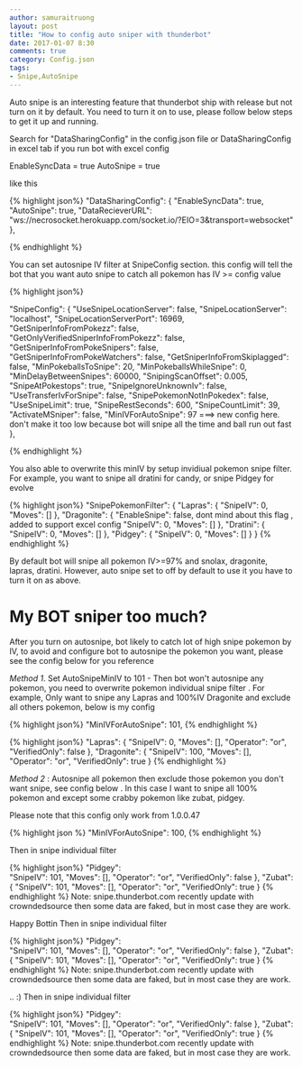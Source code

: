 ```yaml
---
author: samuraitruong
layout: post
title: "How to config auto sniper with thunderbot"
date: 2017-01-07 8:30
comments: true
category: Config.json
tags:
- Snipe,AutoSnipe
---
```


Auto snipe is an interesting feature that thunderbot ship with release but not turn on it by default. You need to turn it on to use, please follow below steps to get it up and running.

Search for "DataSharingConfig" in the config.json file or DataSharingConfig in excel tab if you run bot with excel config

EnableSyncData = true AutoSnipe = true

like this


{% highlight json%} 
"DataSharingConfig": {
    "EnableSyncData": true,
    "AutoSnipe": true,
    "DataRecieverURL": "ws://necrosocket.herokuapp.com/socket.io/?EIO=3&transport=websocket"
  },

{% endhighlight %}

You can set autosnipe IV filter at SnipeConfig section. this config will tell the bot that you want auto snipe to catch all pokemon has IV >= config value


{% highlight json%} 

"SnipeConfig": {
    "UseSnipeLocationServer": false,
    "SnipeLocationServer": "localhost",
    "SnipeLocationServerPort": 16969,
    "GetSniperInfoFromPokezz": false,
    "GetOnlyVerifiedSniperInfoFromPokezz": false,
    "GetSniperInfoFromPokeSnipers": false,
    "GetSniperInfoFromPokeWatchers": false,
    "GetSniperInfoFromSkiplagged": false,
    "MinPokeballsToSnipe": 20,
    "MinPokeballsWhileSnipe": 0,
    "MinDelayBetweenSnipes": 60000,
    "SnipingScanOffset": 0.005,
    "SnipeAtPokestops": true,
    "SnipeIgnoreUnknownIv": false,
    "UseTransferIvForSnipe": false,
    "SnipePokemonNotInPokedex": false,
    "UseSnipeLimit": true,
    "SnipeRestSeconds": 600,
    "SnipeCountLimit": 39,
    "ActivateMSniper": false,
    "MinIVForAutoSnipe": 97 ===> new config here. don't make it too low because bot will snipe all the time and ball run out fast
  },

{% endhighlight %}

You also able to overwrite this minIV by  setup invidiual pokemon snipe filter. For example, you want to snipe all dratini for candy, or snipe Pidgey for evolve

{% highlight json%} 
"SnipePokemonFilter": {
    "Lapras": {
      "SnipeIV": 0,
      "Moves": []
    },
    "Dragonite": {
      "EnableSnipe": false, dont mind about this flag , added to support excel config
      "SnipeIV": 0,
      "Moves": []
    },
    "Dratini": {
      "SnipeIV": 0,
      "Moves": []
    },
    "Pidgey": {
      "SnipeIV": 0,
      "Moves": []
    }
  }
{% endhighlight %}


By default bot will snipe all pokemon IV>=97% and snolax, dragonite, lapras, dratini. However, auto snipe set to off by default to use it you have to turn it on as above.


# My BOT sniper too much?
After you turn on autosnipe, bot likely to catch lot of high snipe pokemon by IV, to avoid and configure bot to autosnipe the pokemon you want, please see the config below for you reference

*Method 1*. Set AutoSnipeMinIV to 101 - Then bot won't autosnipe any pokemon, you need to overwrite pokemon individual snipe filter . For example, Only want to snipe any Lapras and 100%IV Dragonite and exclude all others pokemon, below is my config

{% highlight json%} 
"MinIVForAutoSnipe": 101,
{% endhighlight %}

{% highlight json%} 
 "Lapras": {
      "SnipeIV": 0,
      "Moves": [],
      "Operator": "or",
      "VerifiedOnly": false
    },
    "Dragonite": {
      "SnipeIV": 100,
      "Moves": [],
      "Operator": "or",
      "VerifiedOnly": true
    }
{% endhighlight %}

*Method 2* : Autosnipe all pokemon then exclude those pokemon you don't want snipe, see config below . In this case I want to snipe all 100% pokemon and except some crabby pokemon like zubat, pidgey.

Please note that this config only work from 1.0.0.47

{% highlight json %} 
"MinIVForAutoSnipe": 100,
{% endhighlight %}

Then in snipe individual filter

{% highlight json%} 
"Pidgey":  
      "SnipeIV": 101,
      "Moves": [],
      "Operator": "or",
      "VerifiedOnly": false
    },
    "Zubat": {
      "SnipeIV": 101,
      "Moves": [],
      "Operator": "or",
      "VerifiedOnly": true
    }
    {% endhighlight %}
Note: snipe.thunderbot.com recently update with crowndedsource then some data are faked, but in most case they are work.



Happy Bottin
Then in snipe individual filter

{% highlight json%} 
"Pidgey":  
      "SnipeIV": 101,
      "Moves": [],
      "Operator": "or",
      "VerifiedOnly": false
    },
    "Zubat": {
      "SnipeIV": 101,
      "Moves": [],
      "Operator": "or",
      "VerifiedOnly": true
    }
    {% endhighlight %}
Note: snipe.thunderbot.com recently update with crowndedsource then some data are faked, but in most case they are work.

 .. :)
 Then in snipe individual filter

{% highlight json%} 
"Pidgey":  
      "SnipeIV": 101,
      "Moves": [],
      "Operator": "or",
      "VerifiedOnly": false
    },
    "Zubat": {
      "SnipeIV": 101,
      "Moves": [],
      "Operator": "or",
      "VerifiedOnly": true
    }
    {% endhighlight %}
Note: snipe.thunderbot.com recently update with crowndedsource then some data are faked, but in most case they are work.


